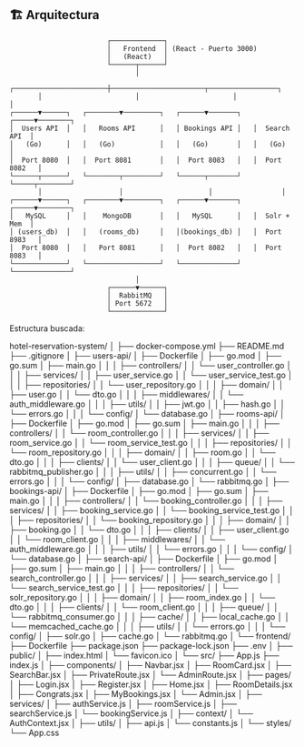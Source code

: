 
## 🏗️ Arquitectura

```
                        ┌─────────────┐
                        │   Frontend  │ (React - Puerto 3000)
                        │   (React)   │
                        └──────┬──────┘
                               │
       ┌───────────────────────┼───────────────────────┬─────────────────┐
       │                       │                       │                 │
┌──────▼──────┐   ┌────────▼─────────┐   ┌──────▼───────┐   ┌─────▼────────┐
│  Users API  │   │   Rooms API      │   │ Bookings API │   │  Search API  │
│   (Go)      │   │   (Go)           │   │   (Go)       │   │   (Go)       │
│  Port 8080  │   │  Port 8081       │   │  Port 8083   │   │  Port 8082   │
└──────┬──────┘   └────────┬─────────┘   └──────┬───────┘   └─────┬────────┘
       │                   │                     │                 │
┌──────▼──────┐   ┌────────▼─────────┐   ┌──────▼───────┐   ┌─────▼────────┐
│   MySQL     │   │    MongoDB       │   │   MySQL      │   │  Solr + Mem  │
│ (users_db)  │   │   (rooms_db)     │   │(bookings_db) │   │  Port 8983   │
│  Port 8080  │   │   Port 8081      │   │  Port 8082   │   │  Port 8083   │
└─────────────┘   └──────────────────┘   └──────────────┘   └──────────────┘
                               │
                        ┌──────▼──────┐
                        │  RabbitMQ   │
                        │ Port 5672   │
                        └─────────────┘
```


Estructura buscada:

hotel-reservation-system/
│
├── docker-compose.yml
├── README.md
├── .gitignore
│
├── users-api/
│   ├── Dockerfile
│   ├── go.mod
│   ├── go.sum
│   ├── main.go
│   │
│   ├── controllers/
│   │   └── user_controller.go
│   │
│   ├── services/
│   │   ├── user_service.go
│   │   └── user_service_test.go
│   │
│   ├── repositories/
│   │   └── user_repository.go
│   │
│   ├── domain/
│   │   ├── user.go
│   │   └── dto.go
│   │
│   ├── middlewares/
│   │   └── auth_middleware.go
│   │
│   ├── utils/
│   │   ├── jwt.go
│   │   ├── hash.go
│   │   └── errors.go
│   │
│   └── config/
│       └── database.go
│
├── rooms-api/
│   ├── Dockerfile
│   ├── go.mod
│   ├── go.sum
│   ├── main.go
│   │
│   ├── controllers/
│   │   └── room_controller.go
│   │
│   ├── services/
│   │   ├── room_service.go
│   │   └── room_service_test.go
│   │
│   ├── repositories/
│   │   └── room_repository.go
│   │
│   ├── domain/
│   │   ├── room.go
│   │   └── dto.go
│   │
│   ├── clients/
│   │   └── user_client.go
│   │
│   ├── queue/
│   │   └── rabbitmq_publisher.go
│   │
│   ├── utils/
│   │   ├── concurrent.go
│   │   └── errors.go
│   │
│   └── config/
│       ├── database.go
│       └── rabbitmq.go
│
├── bookings-api/
│   ├── Dockerfile
│   ├── go.mod
│   ├── go.sum
│   ├── main.go
│   │
│   ├── controllers/
│   │   └── booking_controller.go
│   │
│   ├── services/
│   │   ├── booking_service.go
│   │   └── booking_service_test.go
│   │
│   ├── repositories/
│   │   └── booking_repository.go
│   │
│   ├── domain/
│   │   ├── booking.go
│   │   └── dto.go
│   │
│   ├── clients/
│   │   ├── user_client.go
│   │   └── room_client.go
│   │
│   ├── middlewares/
│   │   └── auth_middleware.go
│   │
│   ├── utils/
│   │   └── errors.go
│   │
│   └── config/
│       └── database.go
│
├── search-api/
│   ├── Dockerfile
│   ├── go.mod
│   ├── go.sum
│   ├── main.go
│   │
│   ├── controllers/
│   │   └── search_controller.go
│   │
│   ├── services/
│   │   ├── search_service.go
│   │   └── search_service_test.go
│   │
│   ├── repositories/
│   │   └── solr_repository.go
│   │
│   ├── domain/
│   │   ├── room_index.go
│   │   └── dto.go
│   │
│   ├── clients/
│   │   └── room_client.go
│   │
│   ├── queue/
│   │   └── rabbitmq_consumer.go
│   │
│   ├── cache/
│   │   ├── local_cache.go
│   │   └── memcached_cache.go
│   │
│   ├── utils/
│   │   └── errors.go
│   │
│   └── config/
│       ├── solr.go
│       ├── cache.go
│       └── rabbitmq.go
│
└── frontend/
    ├── Dockerfile
    ├── package.json
    ├── package-lock.json
    ├── .env
    │
    ├── public/
    │   ├── index.html
    │   └── favicon.ico
    │
    └── src/
        ├── App.js
        ├── index.js
        │
        ├── components/
        │   ├── Navbar.jsx
        │   ├── RoomCard.jsx
        │   ├── SearchBar.jsx
        │   ├── PrivateRoute.jsx
        │   └── AdminRoute.jsx
        │
        ├── pages/
        │   ├── Login.jsx
        │   ├── Register.jsx
        │   ├── Home.jsx
        │   ├── RoomDetails.jsx
        │   ├── Congrats.jsx
        │   ├── MyBookings.jsx
        │   └── Admin.jsx
        │
        ├── services/
        │   ├── authService.js
        │   ├── roomService.js
        │   ├── searchService.js
        │   └── bookingService.js
        │
        ├── context/
        │   └── AuthContext.jsx
        │
        ├── utils/
        │   ├── api.js
        │   └── constants.js
        │
        └── styles/
            └── App.css
